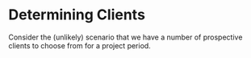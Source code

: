 # Determining Clients

Consider the (unlikely) scenario that we have a number of prospective clients to choose from for a project period.
